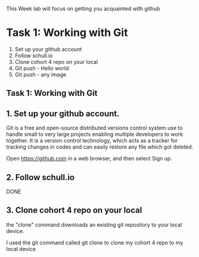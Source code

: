 This Week lab will focus on getting you acquainted with github

# Task 1: Working with Git


1. Set up your github account 
2. Follow schull.io
3. Clone cohort 4 repo on your local 
4. Git push - Hello world 
5. Git push - any image







## Task 1: Working with Git

## 1. Set up your github account.

Git is a free and open-source distributed versions control system use to handle small to very large projects enabling multiple developers to work together. It is a version control technology, which acts as a tracker for tracking changes in codes and can easily restore any file which got deleted.

Open https://github.com in a web browser, and then select Sign up.

## 2. Follow schull.io

DONE

## 3. Clone cohort 4 repo on your local

the "clone" command downloads an existing git repository to your local device.

I used the git command called git clone  to clone my cohort 4 repo to my local device







